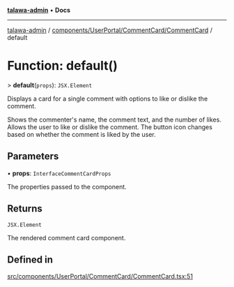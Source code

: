 [**talawa-admin**](../../../../../README.md) • **Docs**

***

[talawa-admin](../../../../../modules.md) / [components/UserPortal/CommentCard/CommentCard](../README.md) / default

# Function: default()

\> **default**(`props`): `JSX.Element`

Displays a card for a single comment with options to like or dislike the comment.

Shows the commenter's name, the comment text, and the number of likes.
Allows the user to like or dislike the comment. The button icon changes based on whether the comment is liked by the user.

## Parameters

• **props**: `InterfaceCommentCardProps`

The properties passed to the component.

## Returns

`JSX.Element`

The rendered comment card component.

## Defined in

[src/components/UserPortal/CommentCard/CommentCard.tsx:51](https://github.com/PalisadoesFoundation/talawa-admin/blob/ec91a82db6f7a7a061fbb4ea9639f2bff335faa5/src/components/UserPortal/CommentCard/CommentCard.tsx#L51)
